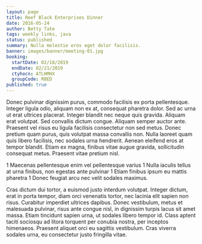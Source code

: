 ```yaml
---
layout: page
title: Reef Black Enterprises Dinner
date: 2016-05-24
author: Betty Tate
tags: weekly links, java
status: published
summary: Nulla molestie eros eget dolor facilisis.
banner: images/banner/meeting-01.jpg
booking:
  startDate: 02/18/2019
  endDate: 02/21/2019
  ctyhocn: ATLHMHX
  groupCode: RBED
published: true
---
```

Donec pulvinar dignissim purus, commodo facilisis ex porta pellentesque. Integer ligula odio, aliquam non ex at, consequat pharetra dolor. Sed ac urna ut erat ultrices placerat. Integer blandit nec neque quis gravida. Aliquam erat volutpat. Sed convallis dictum congue. Aliquam semper auctor ante. Praesent vel risus eu ligula facilisis consectetur non sed metus. Donec pretium quam purus, quis volutpat massa convallis non. Nulla laoreet quam quis libero facilisis, nec sodales urna hendrerit. Aenean eleifend eros at tempor blandit. Etiam ex magna, finibus vitae augue gravida, sollicitudin consequat metus. Praesent vitae pretium nisl.

1 Maecenas pellentesque enim vel pellentesque varius
1 Nulla iaculis tellus at urna finibus, non egestas ante pulvinar
1 Etiam finibus ipsum eu mattis pharetra
1 Donec feugiat arcu nec velit sodales maximus.

Cras dictum dui tortor, a euismod justo interdum volutpat. Integer dictum, erat in porta tempor, diam orci venenatis tortor, nec lacinia elit sapien non risus. Curabitur imperdiet ultrices dapibus. Donec vestibulum, metus et malesuada pulvinar, risus ante congue nisl, in dignissim turpis lacus sit amet massa. Etiam tincidunt sapien urna, ut sodales libero tempor id. Class aptent taciti sociosqu ad litora torquent per conubia nostra, per inceptos himenaeos. Praesent aliquet orci eu sagittis vestibulum. Cras viverra sodales urna, eu consectetur justo fringilla vitae.
